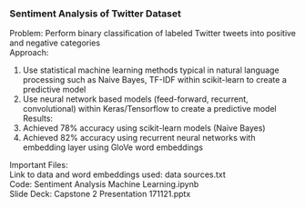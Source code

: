 ### Sentiment Analysis of Twitter Dataset

Problem: Perform binary classification of labeled Twitter tweets into positive and negative categories  
Approach:   
  1) Use statistical machine learning methods typical in natural language processing such as Naive Bayes, TF-IDF within scikit-learn to        create a predictive model  
  2) Use neural network based models (feed-forward, recurrent, convolutional) within Keras/Tensorflow to create a predictive model
Results:
  1) Achieved 78% accuracy using scikit-learn models (Naive Bayes)
  2) Achieved 82% accuracy using recurrent neural networks with embedding layer using GloVe word embeddings

Important Files:  
Link to data and word embeddings used: data sources.txt  
Code: Sentiment Analysis Machine Learning.ipynb  
Slide Deck: Capstone 2 Presentation 171121.pptx  
